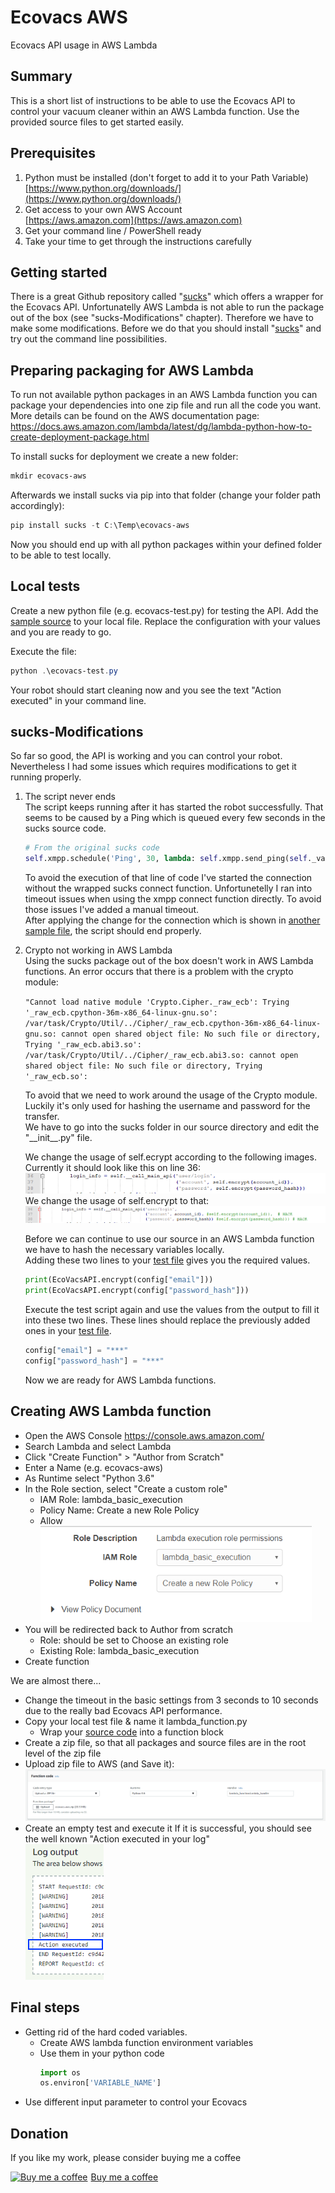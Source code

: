 # Ecovacs AWS
Ecovacs API usage in AWS Lambda


## Summary
This is a short list of instructions to be able to use the Ecovacs API to control your vacuum cleaner within an AWS Lambda function. Use the provided source files to get started easily.


## Prerequisites
1. Python must be installed (don't forget to add it to your Path Variable)  
    [https://www.python.org/downloads/](https://www.python.org/downloads/)
2. Get access to your own AWS Account  
    [https://aws.amazon.com](https://aws.amazon.com)
3. Get your command line / PowerShell ready
4. Take your time to get through the instructions carefully


## Getting started
There is a great Github repository called "[sucks](https://github.com/wpietri/sucks)" which offers a wrapper for the Ecovacs API. Unfortunatelly AWS Lambda is not able to run the package out of the box (see "sucks-Modifications" chapter).
Therefore we have to make some modifications. Before we do that you should install "[sucks](https://github.com/wpietri/sucks)" and try out the command line possibilities.


## Preparing packaging for AWS Lambda
To run not available python packages in an AWS Lambda function you can package your dependencies into one zip file and run all the code you want.   
More details can be found on the AWS documentation page: https://docs.aws.amazon.com/lambda/latest/dg/lambda-python-how-to-create-deployment-package.html

To install sucks for deployment we create a new folder:
```powershell
mkdir ecovacs-aws
```

Afterwards we install sucks via pip into that folder (change your folder path accordingly):
```powershell
pip install sucks -t C:\Temp\ecovacs-aws
```

Now you should end up with all python packages within your defined folder to be able to test locally.


## Local tests
Create a new python file (e.g. ecovacs-test.py) for testing the API. Add the [sample source](/src/ecovacs-test.py) to your local file. Replace the configuration with your values and you are ready to go.

Execute the file:
```powershell
python .\ecovacs-test.py
```

Your robot should start cleaning now and you see the text "Action executed" in your command line.


## sucks-Modifications
So far so good, the API is working and you can control your robot.
Nevertheless I had some issues which requires modifications to get it running properly.

1. The script never ends  
    The script keeps running after it has started the robot successfully. That seems to be caused by a Ping which is queued every few seconds in the sucks source code. 

    ```python
    # From the original sucks code
    self.xmpp.schedule('Ping', 30, lambda: self.xmpp.send_ping(self._vacuum_address()), repeat=True)
    ```

    To avoid the execution of that line of code I've started the connection without the wrapped sucks connect function. Unfortunetelly I ran into timeout issues when using the xmpp connect function directly. To avoid those issues I've added a manual timeout.  
    After applying the change for the connection which is shown in [another sample file](/src/ecovacs-test-improved.py), the script should end properly.


2. Crypto not working in AWS Lambda  
    Using the sucks package out of the box doesn't work in AWS Lambda functions. An error occurs that there is a problem with the crypto module:

    ```"Cannot load native module 'Crypto.Cipher._raw_ecb': Trying '_raw_ecb.cpython-36m-x86_64-linux-gnu.so': /var/task/Crypto/Util/../Cipher/_raw_ecb.cpython-36m-x86_64-linux-gnu.so: cannot open shared object file: No such file or directory, Trying '_raw_ecb.abi3.so': /var/task/Crypto/Util/../Cipher/_raw_ecb.abi3.so: cannot open shared object file: No such file or directory, Trying '_raw_ecb.so': ```

    To avoid that we need to work around the usage of the Crypto module. Luckily it's only used for hashing the username and password for the transfer.  
    We have to go into the sucks folder in our source directory and edit the "_\_init__.py" file.

    We change the usage of self.ecrypt according to the following images.  
    Currently it should look like this on line 36:
    ![Before change](images/sucks_init_before.png)  
    We change the usage of self.encrypt to that:  
    ![After change](images/sucks_init_after.png)  

    Before we can continue to use our source in an AWS Lambda function we have to hash the necessary variables locally.  
    Adding these two lines to your [test file](/src/ecovacs-test-crypto.py) gives you the required values.
    ```python
    print(EcoVacsAPI.encrypt(config["email"]))
    print(EcoVacsAPI.encrypt(config["password_hash"]))
    ```

    Execute the test script again and use the values from the output to fill it into these two lines. These lines should replace the previously added ones in your [test file](/src/ecovacs-test-aws.py).
    ```python
    config["email"] = "***"
    config["password_hash"] = "***"
    ```

    Now we are ready for AWS Lambda functions.


## Creating AWS Lambda function
* Open the AWS Console https://console.aws.amazon.com/
* Search Lambda and select Lambda
* Click "Create Function" > "Author from Scratch"
* Enter a Name (e.g. ecovacs-aws)
* As Runtime select "Python 3.6"
* In the Role section, select "Create a custom role"
    * IAM Role: lambda_basic_execution
    * Policy Name: Create a new Role Policy
    * Allow  
    ![AWS Lambda Role](images/aws_lambda-role.png)  
* You will be redirected back to Author from scratch
    * Role: should be set to Choose an existing role
    * Existing Role: lambda_basic_execution
* Create function

We are almost there...

* Change the timeout in the basic settings from 3 seconds to 10 seconds due to the really bad Ecovacs API performance.
* Copy your local test file & name it lambda_function.py
    * Wrap your [source code](/src/lambda_function.py) into a function block
* Create a zip file, so that all packages and source files are in the root level of the zip file
* Upload zip file to AWS (and Save it): 
    ![AWS Lambda Role](images/aws_lambda-source.png)
* Create an empty test and execute it
    If it is successful, you should see the well known "Action executed in your log"  
    ![AWS Lambda Role](images/aws_log-output.png)


## Final steps
* Getting rid of the hard coded variables.
    * Create AWS lambda function environment variables
    * Use them in your python code
        ```python
        import os
        os.environ['VARIABLE_NAME']
        ```
* Use different input parameter to control your Ecovacs


## Donation  
If you like my work, please consider buying me a coffee
<link href="https://fonts.googleapis.com/css?family=Cookie" rel="stylesheet"><a class="bmc-button" target="_blank" href="https://www.buymeacoffee.com/bamminger"><img src="https://www.buymeacoffee.com/assets/img/BMC-btn-logo.svg" alt="Buy me a coffee"><span style="margin-left:5px">Buy me a coffee</span></a>
